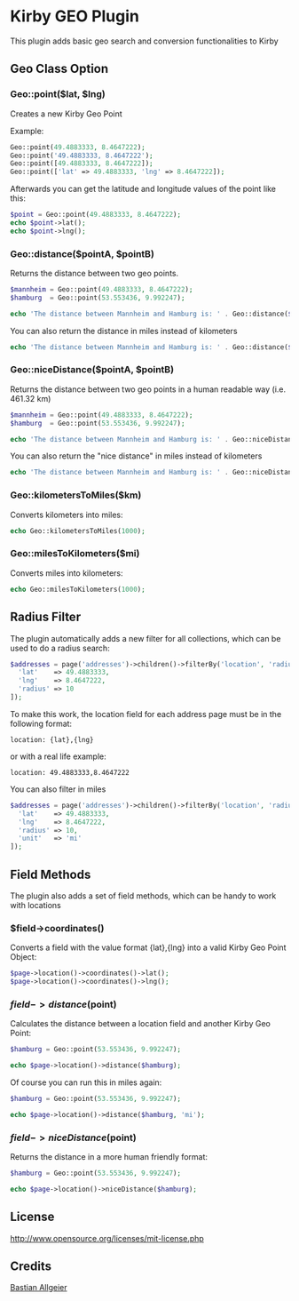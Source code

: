 # Kirby GEO Plugin

This plugin adds basic geo search and conversion functionalities to Kirby

## Geo Class Option

### Geo::point($lat, $lng)

Creates a new Kirby Geo Point

Example:

```php
Geo::point(49.4883333, 8.4647222);
Geo::point('49.4883333, 8.4647222');
Geo::point([49.4883333, 8.4647222]);
Geo::point(['lat' => 49.4883333, 'lng' => 8.4647222]);
```

Afterwards you can get the latitude and longitude values of the point like this:

```php
$point = Geo::point(49.4883333, 8.4647222);
echo $point->lat();
echo $point->lng();
```

### Geo::distance($pointA, $pointB)

Returns the distance between two geo points.

```php
$mannheim = Geo::point(49.4883333, 8.4647222);
$hamburg  = Geo::point(53.553436, 9.992247);

echo 'The distance between Mannheim and Hamburg is: ' . Geo::distance($mannheim, $hamburg);
```

You can also return the distance in miles instead of kilometers

```php
echo 'The distance between Mannheim and Hamburg is: ' . Geo::distance($mannheim, $hamburg, 'mi');
```

### Geo::niceDistance($pointA, $pointB)

Returns the distance between two geo points in a human readable way (i.e. 461.32 km)

```php
$mannheim = Geo::point(49.4883333, 8.4647222);
$hamburg  = Geo::point(53.553436, 9.992247);

echo 'The distance between Mannheim and Hamburg is: ' . Geo::niceDistance($mannheim, $hamburg);
```

You can also return the "nice distance" in miles instead of kilometers

```php
echo 'The distance between Mannheim and Hamburg is: ' . Geo::niceDistance($mannheim, $hamburg, 'mi');
```

### Geo::kilometersToMiles($km)

Converts kilometers into miles:

```php
echo Geo::kilometersToMiles(1000);
```

### Geo::milesToKilometers($mi)

Converts miles into kilometers:

```php
echo Geo::milesToKilometers(1000);
```

## Radius Filter

The plugin automatically adds a new filter for all collections, which can be used to do a radius search:

```php
$addresses = page('addresses')->children()->filterBy('location', 'radius', [
  'lat'    => 49.4883333,
  'lng'    => 8.4647222,
  'radius' => 10
]);
```

To make this work, the location field for each address page must be in the following format:

```
location: {lat},{lng}
```

or with a real life example:

```
location: 49.4883333,8.4647222
```

You can also filter in miles

```php
$addresses = page('addresses')->children()->filterBy('location', 'radius', [
  'lat'    => 49.4883333,
  'lng'    => 8.4647222,
  'radius' => 10,
  'unit'   => 'mi'
]);
```

## Field Methods

The plugin also adds a set of field methods, which can be handy to work with locations

### $field->coordinates()

Converts a field with the value format {lat},{lng} into a valid Kirby Geo Point Object:

```php
$page->location()->coordinates()->lat();
$page->location()->coordinates()->lng();
```

### $field->distance($point)

Calculates the distance between a location field and another Kirby Geo Point:

```php
$hamburg = Geo::point(53.553436, 9.992247);

echo $page->location()->distance($hamburg);
```

Of course you can run this in miles again:

```php
$hamburg = Geo::point(53.553436, 9.992247);

echo $page->location()->distance($hamburg, 'mi');
```

### $field->niceDistance($point)

Returns the distance in a more human friendly format:

```php
$hamburg = Geo::point(53.553436, 9.992247);

echo $page->location()->niceDistance($hamburg);
```

## License

<http://www.opensource.org/licenses/mit-license.php>

## Credits

[Bastian Allgeier](https://getkirby.com)
